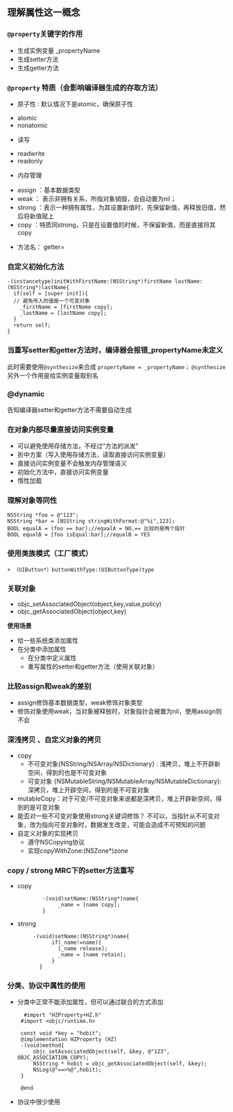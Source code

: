 ## 理解属性这一概念  

###  `@property`关键字的作用
  
   + 生成实例变量 _propertyName
   + 生成setter方法
   + 生成getter方法  
   
### `@property` 特质（会影响编译器生成的存取方法）
    
+ 原子性 : 默认情况下是atomic，确保原子性
 - atomic 
 - nonatomic
+ 读写
 - readwrite
 - readonly
+ 内存管理
 - assign ：基本数据类型
 - weak ： 表示非拥有关系，所指对象销毁，会自动置为nil；
 - strong ：表示一种拥有属性，为其设置新值时，先保留新值，再释放旧值，然后将新值赋上
 - copy ：特质同strong，只是在设置值的时候，不保留新值，而是直接将其copy
+ 方法名： getter=<name>

### 自定义初始化方法

	-(instancetype)initWithFirstName:(NSString*)firstName lastName:(NSString*)lastName{
	  if(self = [super init]){
	  // 避免传入的值是一个可变对象
	    _firstName = [firstName copy];
	    _lastName = [lastName copy];
	  }
	  return self;
	}
 
### 当重写setter和getter方法时，编译器会报错_propertyName未定义  
  
   此时需要使用`@synthesize`来合成 `propertyName = _propertyName；`
   `@synthesize`另外一个作用是给实例变量取别名 
   
### @dynamic   
  
   告知编译器setter和getter方法不需要自动生成
   
### 在对象内部尽量直接访问实例变量  

+ 可以避免使用存储方法，不经过“方法的派发”
+ 折中方案（写入使用存储方法，读取直接访问实例变量）
+ 直接访问实例变量不会触发内存管理语义
+ 初始化方法中，直接访问实例变量
+ 惰性加载 

### 理解对象等同性  

	NSString *foo = @"123";
	NSString *bar = [NSString stringWithFormat:@"%i",123];
	BOOL equalA = (foo == bar);//equalA = NO,== 比较的是两个指针
	BOOL equalB = [foo isEqual:bar];//equalB = YES
	
###  使用类族模式（工厂模式） 

`+ （UIButton*）buttonWithType:(UIButtonType)type`

### 关联对象 
 
 + objc_setAssociatedObject(object,key,value,policy)
 + objc_getAssociatedObject(object,key)
 
**使用场景**  

  + 给一些系统类添加属性	
  + 在分类中添加属性
    - 在分类中定义属性
    - 重写属性的setter和getter方法（使用关联对象）
 
### 比较assign和weak的差别 
  
   + assign修饰基本数据类型，weak修饰对象类型
   + 修饰对象使用weak，当对象被释放时，对象指针会被置为nil，使用assign则不会
 
### 深浅拷贝 、自定义对象的拷贝 
  
   + copy
      - 不可变对象{NSString/NSArray/NSDictionary} : 浅拷贝，堆上不开辟新空间，得到的也是不可变对象
      - 可变对象 {NSMutableString/NSMutableArray/NSMutableDictionary}:深拷贝，堆上开辟空间，得到的是不可变对象
   + mutableCopy：对于可变/不可变对象来说都是深拷贝，堆上开辟新空间，得到的是可变对象
   + 能否对一些不可变对象使用strong关键词修饰？
       不可以，当指针从不可变对象，改为指向可变对象时，数据发生改变，可能会造成不可预知的问题
   + 自定义对象的实现拷贝
       - 遵守NSCopying协议
       - 实现copyWithZone:(NSZone*)zone
       
 
### copy / strong MRC下的setter方法重写

+ copy
  
			  -(void)setName:(NSString*)name{
			       _name = [name copy];
			  }
  
+ strong
   
		   -(void)setName:(NSString*)name{
			     if(_name!=name){
			       [_name release];
			       _name = [name retain];
			     }
			 }
 
 
### 分类、协议中属性的使用 
  
 + 分类中正常不能添加属性，但可以通过联合的方式添加
      
         #import "HZProperty+HZ.h"
		#import <objc/runtime.h>
		
		const void *key = "hobit";
		@implementation HZProperty (HZ)
		-(void)method{
		    objc_setAssociatedObject(self, &key, @"123", OBJC_ASSOCIATION_COPY);
		    NSString * hobit = objc_getAssociatedObject(self, &key);
		    NSLog(@"==>%@",hobit);
		}
		    
		@end
      
 + 协议中很少使用



